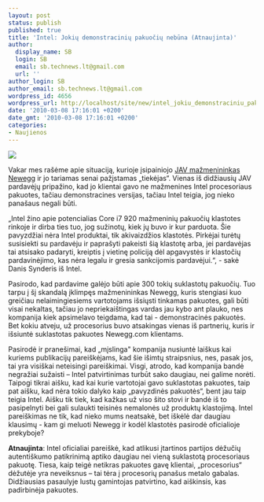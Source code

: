```yaml
---
layout: post
status: publish
published: true
title: 'Intel: Jokių demonstracinių pakuočių nebūna (Atnaujinta)'
author:
  display_name: SB
  login: SB
  email: sb.technews.lt@gmail.com
  url: ''
author_login: SB
author_email: sb.technews.lt@gmail.com
wordpress_id: 4656
wordpress_url: http://localhost/site/new/intel_jokiu_demonstraciniu_pakuociu_nebuna/
date: '2010-03-08 17:16:01 +0200'
date_gmt: '2010-03-08 17:16:01 +0200'
categories:
- Naujienos
---
```

<div class="imgright"><img src="http://t2.gstatic.com/images?q=tbn:6Wj6F3C5pyvF7M:http://www.cpusolutions.com/mm8004744CPU/Images/CPUI-I870.jpg"  /></div>
<p>Vakar mes rašėme apie situaciją, kurioje įsipainiojo <a class="ns" href="http://technews.lt/naujiena/n/a/newegg_parduotuve_nustebino_savo_klientus.html">JAV mažmenininkas Newegg</a> ir jo tariamas senai pažįstamas „tiekėjas“. Vienas iš didžiausių JAV pardavėjų pripažino, kad jo klientai gavo ne mažmenines Intel procesoriaus pakuotes, tačiau demonstracines versijas, tačiau Intel teigia, jog nieko panašaus negali būti.</p>
<p>„Intel žino apie potencialias Core i7 920 mažmeninių pakuočių klastotes rinkoje ir dirba ties tuo, jog sužinotų, kiek jų buvo ir kur parduota. Šie pavyzdžiai nėra Intel produktai, tik akivaizdžios klastotės. Pirkėjai turėtų susisiekti su pardavėju ir paprašyti pakeisti šią klastotę arba, jei pardavėjas tai atsisako padaryti, kreiptis į vietinę policiją dėl apgavystės ir klastočių pardavinėjimo, kas nėra legalu ir gresia sankcijomis pardavėjui.“, - sakė Danis Synderis iš Intel.</p>
<p>Pasirodo, kad pardavime galėjo būti apie 300 tokių suklastotų pakuočių. Tuo tarpu į šį skandalą įklimpęs mažmenininkas Newegg, kuris stengiasi kuo greičiau nelaimingiesiems vartotojams išsiųsti tinkamas pakuotes, gali būti visai nekaltas, tačiau jo nepriekaištingas vardas jau kybo ant plauko, nes kompanija kiek apsimelavo teigdama, kad tai - demonstracinės pakuotės. Bet kokiu atveju, už procesorius buvo atsakingas vienas iš partnerių, kuris ir išsiuntė suklastotas pakuotes Newegg.com klientams.</p>
<p>Pasirodė ir pranešimai, kad „mįslinga" kompanija nusiuntė laiškus kai kuriems publikacijų pareiškėjams, kad šie išimtų straipsnius, nes, pasak jos, tai yra visiškai neteisingi pareiškimai. Visgi, atrodo, kad kompanija bandė negražiai sužaisti  – Intel patvirtinimas turbūt sako daugiau, nei galime norėti. Taipogi tikrai aišku, kad kai kurie vartotojai gavo suklastotas pakuotes, taip pat aišku, kad nėra tokio dalyko kaip „pavyzdinės pakuotės“, bent jau taip teigia Intel. Aišku tik tiek, kad kažkas už viso šito stovi ir bandė iš to pasipelnyti bei gali sulaukti teisinės nemalonės už produktų klastojimą. Intel pareiškimas ne tik, kad nieko mums neatsakė, bet iškėlė dar daugiau klausimų - kam gi meluoti Newegg ir kodėl klastotės pasirodė oficialioje prekyboje?</p>
<p><b>Atnaujinta</b>: Intel oficialiai pareiškė, kad atlikusi įtartinos partijos dėžučių autentiškumo patikrinimą aptiko daugiau nei vieną suklastotą procesoriaus pakuotę. Tiesa, kaip teigė netikras pakuotes gavę klientai, „procesorius“ dėžutėje yra neveiksnus – tai tėra į procesorių panašus metalo gabalas. Didžiausias pasaulyje lustų gamintojas patvirtino, kad aiškinsis, kas padirbinėja pakuotes.</p>

